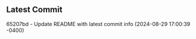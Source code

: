 
## Latest Commit
65207bd - Update README with latest commit info (2024-08-29 17:00:39 -0400) <Yunxi-Zhou>
